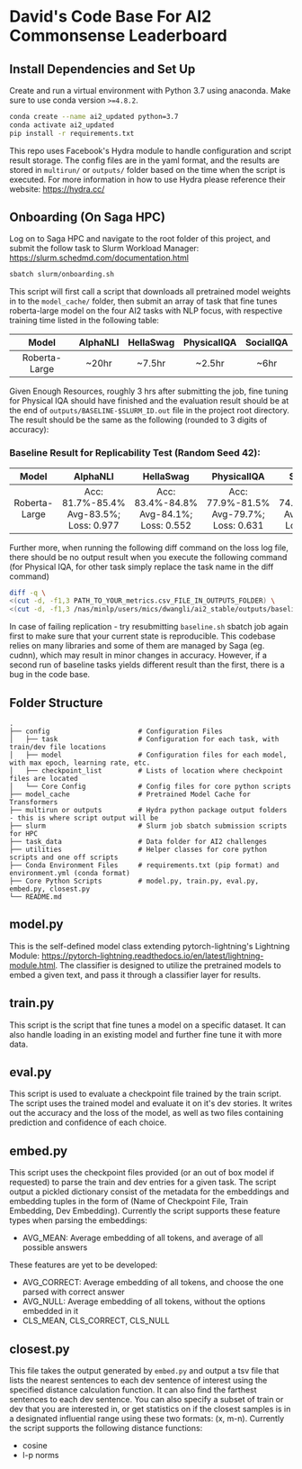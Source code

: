 # David's Code Base For AI2 Commonsense Leaderboard

## Install Dependencies and Set Up

Create and run a virtual environment with Python 3.7 using anaconda. Make sure to use conda version `>=4.8.2`.

```bash
conda create --name ai2_updated python=3.7
conda activate ai2_updated
pip install -r requirements.txt
```

This repo uses Facebook's Hydra module to handle configuration and script result storage. The config files are in the yaml 
format, and the results are stored in `multirun/` or `outputs/` folder based on the time when the script is executed. 
For more information in how to use Hydra please reference their website: https://hydra.cc/

## Onboarding (On Saga HPC)
Log on to Saga HPC and navigate to the root folder of this project, and submit the follow task to Slurm Workload
Manager: https://slurm.schedmd.com/documentation.html

```bash
sbatch slurm/onboarding.sh
```

This script will first call a script that downloads all pretrained model weights in to the `model_cache/` folder, then
submit an array of task that fine tunes roberta-large model on the four AI2 tasks with NLP focus, with 
respective training time listed in the following table:

|Model|AlphaNLI|HellaSwag|PhysicalIQA|SocialIQA|
|:---:|:---:|:---:|:---:|:---:| 
|Roberta-Large|~20hr|~7.5hr|~2.5hr|~6hr|


Given Enough Resources, roughly 3 hrs after submitting the job, fine tuning for Physical IQA should have finished and 
the evaluation result should be at the end of `outputs/BASELINE-$SLURM_ID.out` file in the project root directory. 
The result should be the same as the following (rounded to 3 digits of accuracy): 

### Baseline Result for Replicability Test (Random Seed 42):

|Model|AlphaNLI|HellaSwag|PhysicalIQA|SocialIQA|
|:---:|:---:|:---:|:---:|:---:| 
|Roberta-Large|Acc: 81.7%-85.4% Avg-83.5%; Loss: 0.977|Acc: 83.4%-84.8% Avg-84.1%; Loss: 0.552|Acc: 77.9%-81.5% Avg-79.7%; Loss: 0.631|Acc: 74.2%-77.9% Avg-76.0%; Loss: 0.961|

Further more, when running the following diff command on the loss log file, there should be no output result when you 
execute the following command (for Physical IQA, for other task simply replace the task name in the diff command)

```bash
diff -q \
<(cut -d, -f1,3 PATH_TO_YOUR_metrics.csv_FILE_IN_OUTPUTS_FOLDER) \
<(cut -d, -f1,3 /nas/minlp/users/mics/dwangli/ai2_stable/outputs/baseline-ai2-roberta-large/roberta-large-[TASK_NAME]-s42/[TASK_NAME]/version_0/metrics.csv)
```

In case of failing replication - try resubmitting `baseline.sh` sbatch job again first to make sure that your current
state is reproducible. This codebase relies on many libraries and some of them are managed by Saga (eg. cudnn), which 
may result in minor changes in accuracy. However, if a second run of baseline tasks yields different result than the
first, there is a bug in the code base.

## Folder Structure
    .
    ├── config                      # Configuration Files
    │   ├── task                    # Configuration for each task, with train/dev file locations
    │   ├── model                   # Configuration files for each model, with max epoch, learning rate, etc.
    │   ├── checkpoint_list         # Lists of location where checkpoint files are located
    │   └── Core Config             # Config files for core python scripts
    ├── model_cache                 # Pretrained Model Cache for Transformers 
    ├── multirun or outputs         # Hydra python package output folders - this is where script output will be
    ├── slurm                       # Slurm job sbatch submission scripts for HPC
    ├── task_data                   # Data folder for AI2 challenges
    ├── utilities                   # Helper classes for core python scripts and one off scripts
    ├── Conda Environment Files     # requirements.txt (pip format) and environment.yml (conda format)
    ├── Core Python Scripts         # model.py, train.py, eval.py, embed.py, closest.py
    └── README.md

## model.py

This is the self-defined model class extending pytorch-lightning's Lightning Module: 
https://pytorch-lightning.readthedocs.io/en/latest/lightning-module.html. The classifier is designed to 
utilize the pretrained models to embed a given text, and pass it through a classifier layer for results.

## train.py

This script is the script that fine tunes a model on a specific dataset. It can also handle loading in an existing 
model and further fine tune it with more data. 

## eval.py

This script is used to evaluate a checkpoint file trained by the train script. The script uses the trained model and
evaluate it on it's dev stories. It writes out the accuracy and the loss of the model, as well as two files containing
prediction and confidence of each choice.

## embed.py

This script uses the checkpoint files provided (or an out of box model if requested) to parse the train and dev entries 
for a given task. The script output a pickled dictionary consist of the metadata for the embeddings and embedding 
tuples in the form of (Name of Checkpoint File, Train Embedding, Dev Embedding). Currently the script 
supports these feature types when parsing the embeddings:
- AVG_MEAN: Average embedding of all tokens, and average of all possible answers

These features are yet to be developed:
- AVG_CORRECT: Average embedding of all tokens, and choose the one parsed with correct answer
- AVG_NULL: Average embedding of all tokens, without the options embedded in it
- CLS_MEAN, CLS_CORRECT, CLS_NULL

## closest.py

This file takes the output generated by `embed.py` and output a tsv file that lists the nearest sentences to each dev
sentence of interest using the specified distance calculation function. It can also find the farthest sentences to 
each dev sentence. You can also specify a subset of train or dev that you are interested in, or get statistics on if 
the closest samples is in a designated influential range using these two formats: (x, m-n). 
Currently the script supports the following distance functions:
- cosine
- l-p norms